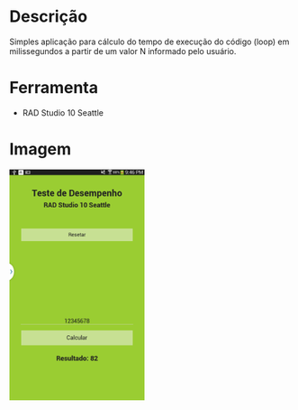 # Descrição

Simples aplicação para cálculo do tempo de execução do código (loop) em milissegundos a partir de um valor N informado pelo usuário.

# Ferramenta

- RAD Studio 10 Seattle

# Imagem

<img src="https://github.com/lucasmlima08/RADStudioSimpleAppTimeExecution/blob/master/img.png" width="240" />
